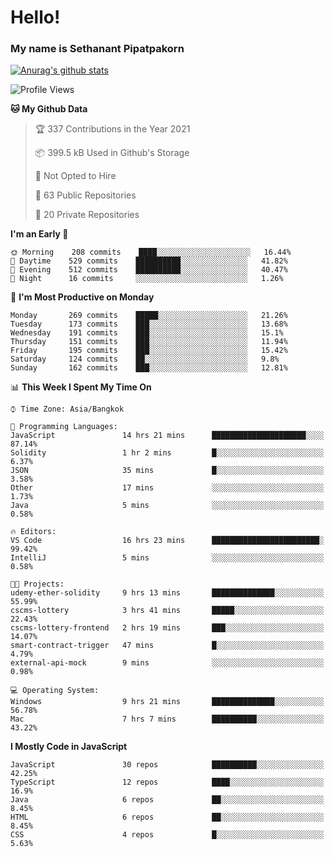# Hello!
### My name is Sethanant Pipatpakorn

[![Anurag's github stats](https://github-readme-stats.vercel.app/api?username=thetkpark&count_private=true&show_icons=true&theme=tokyonight)](https://github.com/anuraghazra/github-readme-stats)

<!--START_SECTION:waka-->
![Profile Views](http://img.shields.io/badge/Profile%20Views-7-blue)

**🐱 My Github Data** 

> 🏆 337 Contributions in the Year 2021
 > 
> 📦 399.5 kB Used in Github's Storage 
 > 
> 🚫 Not Opted to Hire
 > 
> 📜 63 Public Repositories 
 > 
> 🔑 20 Private Repositories  
 > 
**I'm an Early 🐤** 

```text
🌞 Morning    208 commits    ████░░░░░░░░░░░░░░░░░░░░░   16.44% 
🌆 Daytime    529 commits    ██████████░░░░░░░░░░░░░░░   41.82% 
🌃 Evening    512 commits    ██████████░░░░░░░░░░░░░░░   40.47% 
🌙 Night      16 commits     ░░░░░░░░░░░░░░░░░░░░░░░░░   1.26%

```
📅 **I'm Most Productive on Monday** 

```text
Monday       269 commits    █████░░░░░░░░░░░░░░░░░░░░   21.26% 
Tuesday      173 commits    ███░░░░░░░░░░░░░░░░░░░░░░   13.68% 
Wednesday    191 commits    ███░░░░░░░░░░░░░░░░░░░░░░   15.1% 
Thursday     151 commits    ███░░░░░░░░░░░░░░░░░░░░░░   11.94% 
Friday       195 commits    ███░░░░░░░░░░░░░░░░░░░░░░   15.42% 
Saturday     124 commits    ██░░░░░░░░░░░░░░░░░░░░░░░   9.8% 
Sunday       162 commits    ███░░░░░░░░░░░░░░░░░░░░░░   12.81%

```


📊 **This Week I Spent My Time On** 

```text
⌚︎ Time Zone: Asia/Bangkok

💬 Programming Languages: 
JavaScript               14 hrs 21 mins      █████████████████████░░░░   87.14% 
Solidity                 1 hr 2 mins         █░░░░░░░░░░░░░░░░░░░░░░░░   6.37% 
JSON                     35 mins             █░░░░░░░░░░░░░░░░░░░░░░░░   3.58% 
Other                    17 mins             ░░░░░░░░░░░░░░░░░░░░░░░░░   1.73% 
Java                     5 mins              ░░░░░░░░░░░░░░░░░░░░░░░░░   0.58%

🔥 Editors: 
VS Code                  16 hrs 23 mins      ████████████████████████░   99.42% 
IntelliJ                 5 mins              ░░░░░░░░░░░░░░░░░░░░░░░░░   0.58%

🐱‍💻 Projects: 
udemy-ether-solidity     9 hrs 13 mins       ██████████████░░░░░░░░░░░   55.99% 
cscms-lottery            3 hrs 41 mins       █████░░░░░░░░░░░░░░░░░░░░   22.43% 
cscms-lottery-frontend   2 hrs 19 mins       ███░░░░░░░░░░░░░░░░░░░░░░   14.07% 
smart-contract-trigger   47 mins             █░░░░░░░░░░░░░░░░░░░░░░░░   4.79% 
external-api-mock        9 mins              ░░░░░░░░░░░░░░░░░░░░░░░░░   0.98%

💻 Operating System: 
Windows                  9 hrs 21 mins       ██████████████░░░░░░░░░░░   56.78% 
Mac                      7 hrs 7 mins        ██████████░░░░░░░░░░░░░░░   43.22%

```

**I Mostly Code in JavaScript** 

```text
JavaScript               30 repos            ██████████░░░░░░░░░░░░░░░   42.25% 
TypeScript               12 repos            ████░░░░░░░░░░░░░░░░░░░░░   16.9% 
Java                     6 repos             ██░░░░░░░░░░░░░░░░░░░░░░░   8.45% 
HTML                     6 repos             ██░░░░░░░░░░░░░░░░░░░░░░░   8.45% 
CSS                      4 repos             █░░░░░░░░░░░░░░░░░░░░░░░░   5.63%

```



<!--END_SECTION:waka-->
